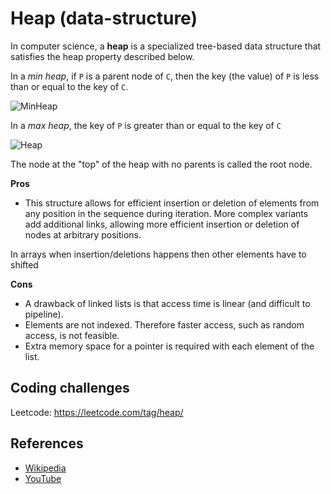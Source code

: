 # Heap (data-structure)

In computer science, a **heap** is a specialized tree-based 
data structure that satisfies the heap property described
below.

In a *min heap*, if `P` is a parent node of `C`, then the
key (the value) of `P` is less than or equal to the
key of `C`.

![MinHeap](https://upload.wikimedia.org/wikipedia/commons/6/69/Min-heap.png)

In a *max heap*, the key of `P` is greater than or equal
to the key of `C`

![Heap](https://upload.wikimedia.org/wikipedia/commons/3/38/Max-Heap.svg)

The node at the "top" of the heap with no parents is 
called the root node.


**Pros**
- This structure allows for efficient insertion or deletion of elements from any position in the sequence during iteration. More complex variants add additional links, allowing more efficient insertion or deletion of nodes at arbitrary positions. 

In arrays when insertion/deletions happens then other elements have to shifted

**Cons**
- A drawback of linked lists is that access time is linear (and difficult to pipeline). 
- Elements are not indexed. Therefore faster access, such as random access, is not feasible. 
- Extra memory space for a pointer is required with each element of the list.

## Coding challenges
Leetcode: https://leetcode.com/tag/heap/

## References

- [Wikipedia](https://en.wikipedia.org/wiki/Heap_(data_structure))
- [YouTube](https://www.youtube.com/watch?v=t0Cq6tVNRBA&index=5&t=0s&list=PLLXdhg_r2hKA7DPDsunoDZ-Z769jWn4R8)